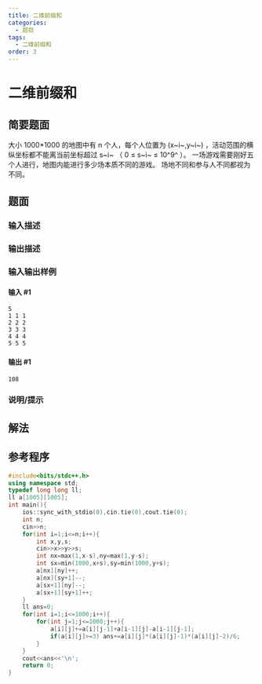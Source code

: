 ```yaml
---
title: 二维前缀和
categories:
  - 题目
tags:
  - 二维前缀和 
order: 3
---
```


# 二维前缀和

## 简要题面

大小 1000*1000 的地图中有 n 个人，每个人位置为 (x~i~,y~i~) ，活动范围的横纵坐标都不能离当前坐标超过 s~i~ （ 0 $\le$ s~i~ $\le$ 10^9^ ）。
一场游戏需要刚好五个人进行，地图内能进行多少场本质不同的游戏。
场地不同和参与人不同都视为不同。

## 题面

### 输入描述

### 输出描述

### 输入输出样例

#### 输入 #1
```
5
1 1 1
2 2 2
3 3 3
4 4 4
5 5 5
```

#### 输出 #1
```
108
```

### 说明/提示

## 解法

## 参考程序
```cpp
#include<bits/stdc++.h>
using namespace std;
typedef long long ll;
ll a[1005][1005];
int main(){
    ios::sync_with_stdio(0),cin.tie(0),cout.tie(0);
    int n;
    cin>>n;
    for(int i=1;i<=n;i++){
        int x,y,s;
        cin>>x>>y>>s;
        int nx=max(1,x-s),ny=max(1,y-s);
        int sx=min(1000,x+s),sy=min(1000,y+s); 
        a[nx][ny]++;
        a[nx][sy+1]--;
        a[sx+1][ny]--;
        a[sx+1][sy+1]++;
    }
    ll ans=0;
    for(int i=1;i<=1000;i++){
        for(int j=1;j<=1000;j++){
            a[i][j]+=a[i][j-1]+a[i-1][j]-a[i-1][j-1];
            if(a[i][j]>=3) ans+=a[i][j]*(a[i][j]-1)*(a[i][j]-2)/6;
        }
    }
    cout<<ans<<'\n';
    return 0;
}
```